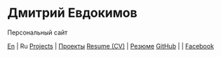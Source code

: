 # Дмитрий Евдокимов

Персональный сайт

[En](en "English language (по-английски)") | Ru
[Projects](projects-en)  | [Проекты](projects)
[Resume (CV)](resume-en) | [Резюме](resume)
[GitHub](github)         |
                         | [Facebook](https://www.facebook.com/dmitrii.evdokimov)

